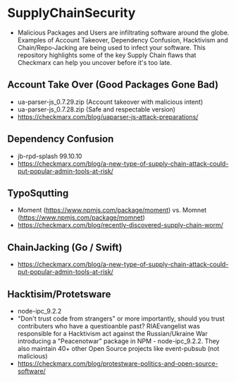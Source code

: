 # SupplyChainSecurity
* Malicious Packages and Users are infiltrating software around the globe. Examples of Account Takeover, Dependency Confusion, Hacktivism and Chain/Repo-Jacking are being used to infect your software. This repository highlights some of the key Supply Chain flaws that Checkmarx can help you uncover before it's too late.


## Account Take Over (Good Packages Gone Bad)
* ua-parser-js_0.7.29.zip (Account takeover with malicious intent)
* ua-parser-js_0.7.28.zip (Safe and respectable version)
* https://checkmarx.com/blog/uaparser-js-attack-preparations/

## Dependency Confusion  
* jb-rpd-splash 99.10.10
* https://checkmarx.com/blog/a-new-type-of-supply-chain-attack-could-put-popular-admin-tools-at-risk/

## TypoSqutting 
* Moment (https://www.npmjs.com/package/moment) vs. Momnet (https://www.npmjs.com/package/momnet)
* https://checkmarx.com/blog/recently-discovered-supply-chain-worm/

## ChainJacking (Go / Swift)
* https://checkmarx.com/blog/a-new-type-of-supply-chain-attack-could-put-popular-admin-tools-at-risk/

## Hacktisim/Protetsware 
* node-ipc_9.2.2
* "Don't trust code from strangers" or more importantly, should you trust contributers who have a questioanble past?
RIAEvangelist was responsible for a Hacktivism act against the Russian/Ukraine War introducing a "Peacenotwar" package in NPM - node-ipc_9.2.2. They also maintain 40+ other Open Source projects like event-pubsub (not malicious)
* https://checkmarx.com/blog/protestware-politics-and-open-source-software/

